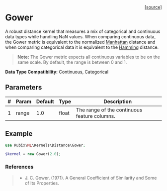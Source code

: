 <span style="float:right;"><a href="https://github.com/RubixML/Extras/blob/master/src/Kernels/Distance/Gower.php">[source]</a></span>

# Gower
A robust distance kernel that measures a mix of categorical and continuous data types while handling NaN values. When comparing continuous data, the Gower metric is equivalent to the normalized [Manhattan](manhattan.md) distance and when comparing categorical data it is equivalent to the [Hamming](hamming.md) distance.

> **Note:** The Gower metric expects all continuous variables to be on the same scale. By default, the range is between 0 and 1.

**Data Type Compatibility:** Continuous, Categorical

## Parameters
| # | Param | Default | Type | Description |
|---|---|---|---|---|
| 1 | range | 1.0 | float | The range of the continuous feature columns. |

## Example
```php
use Rubix\ML\Kernels\Distance\Gower;

$kernel = new Gower(2.0);
```

### References
>- J. C. Gower. (1971). A General Coefficient of Similarity and Some of Its Properties.